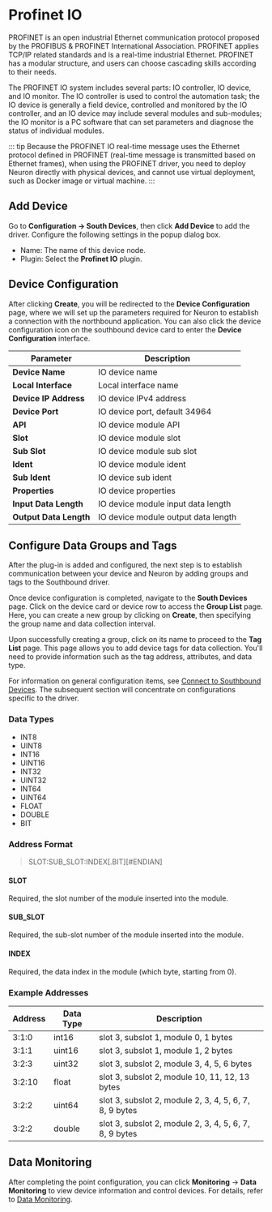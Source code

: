 # Profinet IO

PROFINET is an open industrial Ethernet communication protocol proposed by the PROFIBUS & PROFINET International Association. PROFINET applies TCP/IP related standards and is a real-time industrial Ethernet. PROFINET has a modular structure, and users can choose cascading skills according to their needs.

The PROFINET IO system includes several parts: IO controller, IO device, and IO monitor. The IO controller is used to control the automation task; the IO device is generally a field device, controlled and monitored by the IO controller, and an IO device may include several modules and sub-modules; the IO monitor is a PC software that can set parameters and diagnose the status of individual modules.

::: tip
Because the PROFINET IO real-time message uses the Ethernet protocol defined in PROFINET (real-time message is transmitted based on Ethernet frames), when using the PROFINET driver, you need to deploy Neuron directly with physical devices, and cannot use virtual deployment, such as Docker image or virtual machine.
:::

## Add Device

Go to **Configuration -> South Devices**, then click **Add Device** to add the driver. Configure the following settings in the popup dialog box.

- Name: The name of this device node.
- Plugin: Select the **Profinet IO** plugin.

## Device Configuration

After clicking **Create**, you will be redirected to the **Device Configuration** page, where we will set up the parameters required for Neuron to establish a connection with the northbound application. You can also click the device configuration icon on the southbound device card to enter the **Device Configuration** interface.

| Parameter | Description |
| -------------------- | ------------------------------------------------------- |
| **Device Name** | IO device name|
| **Local Interface** | Local interface name  |
| **Device IP Address** | IO device IPv4 address|
| **Device Port** | IO device port, default 34964 |
| **API** | IO device module API |
| **Slot** | IO device module slot |
| **Sub Slot** | IO device module sub slot |
| **Ident** | IO device module ident |
| **Sub Ident** | IO  device sub ident |
| **Properties** | IO device properties |
| **Input Data Length** | IO device module input data length |
| **Output Data Length** | IO device module output data length |

## Configure Data Groups and Tags

After the plug-in is added and configured, the next step is to establish communication between your device and Neuron by adding groups and tags to the Southbound driver.

Once device configuration is completed, navigate to the **South Devices** page. Click on the device card or device row to access the **Group List** page. Here, you can create a new group by clicking on **Create**, then specifying the group name and data collection interval.

Upon successfully creating a group, click on its name to proceed to the **Tag List** page. This page allows you to add device tags for data collection. You'll need to provide information such as the tag address, attributes, and data type.

For information on general configuration items, see [Connect to Southbound Devices](../south-devices.md). The subsequent section will concentrate on configurations specific to the driver.

### Data Types

* INT8
* UINT8
* INT16
* UINT16
* INT32
* UINT32
* INT64
* UINT64
* FLOAT
* DOUBLE
* BIT

### Address Format

> SLOT:SUB_SLOT:INDEX\[.BIT][#ENDIAN]

#### **SLOT**

Required, the slot number of the module inserted into the module.

#### **SUB_SLOT**

Required, the sub-slot number of the module inserted into the module.

#### **INDEX**

Required, the data index in the module (which byte, starting from 0).

### Example Addresses

|Address         | Data Type | Description|
| ----------- | ------- | --------- |
| 3:1:0   | int16    | slot 3, subslot 1, module 0, 1 bytes |
| 3:1:1   | uint16    | slot 3, subslot 1, module 1, 2 bytes |
| 3:2:3   | uint32    | slot 3, subslot 2, module 3, 4, 5, 6 bytes |
| 3:2:10   | float    | slot 3, subslot 2, module 10, 11, 12, 13 bytes |
| 3:2:2   | uint64    | slot 3, subslot 2, module 2, 3, 4, 5, 6, 7, 8, 9 bytes |
| 3:2:2   | double    | slot 3, subslot 2, module 2, 3, 4, 5, 6, 7, 8, 9 bytes |

## Data Monitoring

After completing the point configuration, you can click **Monitoring** -> **Data Monitoring** to view device information and control devices. For details, refer to [Data Monitoring](../../../usage/monitoring.md).